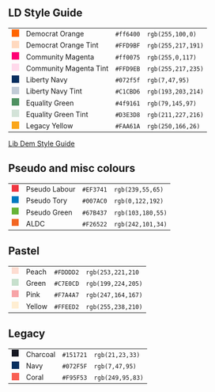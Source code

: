 ## LD Style Guide

|||||
|---|---|---|---|
|![#ff6400](img/ff6400.png)| Democrat Orange|`#ff6400`|`rgb(255,100,0)`| 
|![#FFD9BF](img/FFD9BF.png)| Democrat Orange Tint|`#FFD9BF`|`rgb(255,217,191)`| 
|![#ff0075](img/ff0075.png)| Community Magenta|`#ff0075`|`rgb(255,0,117)`| 
|![#FFD9EB](img/FFD9EB.png)| Community Magenta Tint|`#FFD9EB`|`rgb(255,217,235)`| 
|![#072f5f](img/072f5f.png)| Liberty Navy|`#072f5f`|`rgb(7,47,95)`| 
|![#C1CBD6](img/C1CBD6.png)| Liberty Navy Tint|`#C1CBD6`|`rgb(193,203,214)`| 
|![#4f9161](img/4f9161.png)| Equality Green|`#4f9161`|`rgb(79,145,97)`| 
|![#D3E3D8](img/D3E3D8.png)| Equality Green Tint|`#D3E3D8`|`rgb(211,227,216)`|
|![#FAA61A](img/FAA61A.png)|Legacy Yellow|`#FAA61A`|`rgb(250,166,26)`|





[Lib Dem Style Guide](https://www.libdems.org.uk/styleguide)

## Pseudo and misc colours

|||||
|---|---|---|---|
|![#EF3741](img/EF3741.png)|Pseudo Labour|`#EF3741`|`rgb(239,55,65)`|
|![#007AC0](img/007AC0.png)|Pseudo Tory|`#007AC0`|`rgb(0,122,192)`|
|![#67B437](img/67B437.png)|Pseudo Green|`#67B437`|`rgb(103,180,55)`|
|![#F26522](img/F26522.png)|ALDC|`#F26522`|`rgb(242,101,34)`|

## Pastel

|||||
|---|---|---|---|
|![#FDDDD2](img/FDDDD2.png)|Peach|`#FDDDD2`|`rgb(253,221,210`|
|![#C7E0CD](img/C7E0CD.png)|Green|`#C7E0CD`|`rgb(199,224,205)`|
|![#F7A4A7](img/F7A4A7.png)|Pink|`#F7A4A7`|`rgb(247,164,167)`|
|![#FFEED2](img/FFEED2.png)|Yellow|`#FFEED2`|`rgb(255,238,210)`|

## Legacy

|||||
|---|---|---|---|
|![#151721](img/151721.png)|Charcoal|`#151721`|`rgb(21,23,33)`|
|![#072F5F](img/072F5F.png)|Navy|`#072F5F`|`rgb(7,47,95)`|
|![#F95F53](img/f95f53.png)|Coral|`#F95F53`|`rgb(249,95,83)`|
